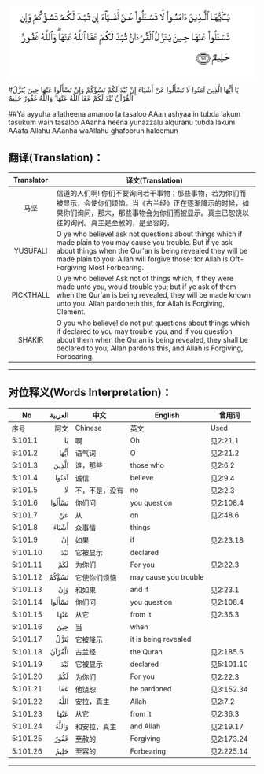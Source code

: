 ![005:101](images/005_101.gif)

#يَا أَيُّهَا الَّذِينَ آمَنُوا لَا تَسْأَلُوا عَنْ أَشْيَاءَ إِنْ تُبْدَ لَكُمْ تَسُؤْكُمْ وَإِنْ تَسْأَلُوا عَنْهَا حِينَ يُنَزَّلُ الْقُرْآنُ تُبْدَ لَكُمْ عَفَا اللَّهُ عَنْهَا ۗ وَاللَّهُ غَفُورٌ حَلِيمٌ 

##Ya ayyuha allatheena amanoo la tasaloo AAan ashyaa in tubda lakum tasukum wain tasaloo AAanha heena yunazzalu alquranu tubda lakum AAafa Allahu AAanha waAllahu ghafoorun haleemun 

## 翻译(Translation)：

| Translator | 译文(Translation)                                            |
| :--------: | ------------------------------------------------------------ |
|    马坚    | 信道的人们啊! 你们不要询问若干事物；那些事物，若为你们而被显示，会使你们烦恼。当《古兰经》正在逐渐降示的时候，如果你们询问，那末，那些事物会为你们而被显示。真主已恕饶以往的询问。真主是至赦的，是至容的。 |
|  YUSUFALI  | O ye who believe! ask not questions about things which if made plain to you may cause you trouble. But if ye ask about things when the Qur'an is being revealed they will be made plain to you: Allah will forgive those: for Allah is Oft-Forgiving Most Forbearing. |
| PICKTHALL  | O ye who believe! Ask not of things which, if they were made unto you, would trouble you; but if ye ask of them when the Qur'an is being revealed, they will be made known unto you. Allah pardoneth this, for Allah is Forgiving, Clement. |
|   SHAKIR   | O you who believe! do not put questions about things which if declared to you may trouble you, and if you question about them when the Quran is being revealed, they shall be declared to you; Allah pardons this, and Allah is Forgiving, Forbearing. |

---

## 对位释义(Words Interpretation)：

| No   | العربية | 中文    | English | 曾用词 |
| ---- | ------: | ------- | ------- | ------ |
| 序号 |    阿文 | Chinese | 英文    | Used   |
| 5:101.1  | يَا     | 啊             | Oh                    | 见2:21.1   |
| 5:101.2  | أَيُّهَا   | 语气词         | O                     | 见2:21.2   |
| 5:101.3  | الَّذِينَ  | 谁，那些       | those who             | 见2:6.2    |
| 5:101.4  | آمَنُوا  | 诚信           | believe               | 见2:9.4    |
| 5:101.5  | لَا     | 不，不是，没有 | no                    | 见2:2.3    |
| 5:101.6  | تَسْأَلُوا | 你们问         | you question          | 见2:108.4  |
| 5:101.7  | عَنْ     | 从             | on                    | 见2:48.6   |
| 5:101.8  | أَشْيَاءَ  | 众事情         | things                |            |
| 5:101.9  | إِنْ     | 如果           | if                    | 见2:23.18  |
| 5:101.10 | تُبْدَ    | 它被显示       | declared              |            |
| 5:101.11 | لَكُمْ    | 为你们         | For you               | 见2:22.3   |
| 5:101.12 | تَسُؤْكُمْ  | 它使你们烦恼   | may cause you trouble |            |
| 5:101.13 | وَإِنْ    | 和如果         | and if                | 见2:23.1 |
| 5:101.14 | تَسْأَلُوا | 你们问         | you question          | 见2:108.4  |
| 5:101.15 | عَنْهَا   | 从它           | from it               | 见2:36.3   |
| 5:101.16 | حِينَ    | 当             | when                  |            |
| 5:101.17 | يُنَزَّلُ   | 它被降示       | it is being revealed  |            |
| 5:101.18 | الْقُرْآنُ | 古兰经         | the Quran             | 见2:185.6  |
| 5:101.19 | تُبْدَ    | 它被显示       | declared              | 见5:101.10 |
| 5:101.20 | لَكُمْ    | 为你们         | For you               | 见2:22.3   |
| 5:101.21 | عَفَا    | 他饶恕         | he pardoned           | 见3:152.34 |
| 5:101.22 | اللَّهُ   | 安拉，真主     | Allah                 | 见2:7.2    |
| 5:101.23 | عَنْهَا   | 从它           | from it               | 见2:36.3   |
| 5:101.24 | وَاللَّهُ  | 和安拉，真主   | and Allah             | 见2:19.17  |
| 5:101.25 | غَفُورٌ   | 至赦的         | Forgiving             | 见2:173.24 |
| 5:101.26 | حَلِيمٌ   | 至容的         | Forbearing            | 见2:225.14 |

---
